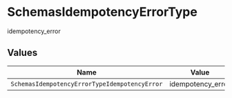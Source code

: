 # SchemasIdempotencyErrorType

idempotency_error


## Values

| Name                                          | Value                                         |
| --------------------------------------------- | --------------------------------------------- |
| `SchemasIdempotencyErrorTypeIdempotencyError` | idempotency_error                             |